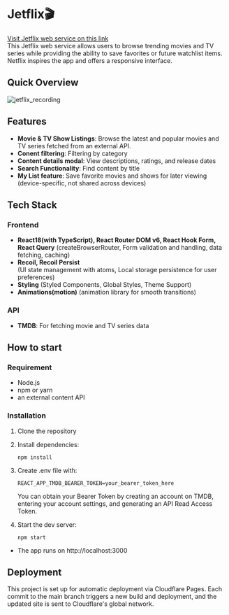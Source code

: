 # Jetflix🎬

[Visit Jetflix web service on this link](https://jetflix-react-ts.pages.dev)  
This Jetflix web service allows users to browse trending movies and TV series while providing the ability to save favorites or future watchlist items.  
Netflix inspires the app and offers a responsive interface.

## Quick Overview
![jetflix_recording](https://github.com/user-attachments/assets/fd3306aa-678a-4f51-9046-915ec913d853)


## Features

- **Movie & TV Show Listings**: Browse the latest and popular movies and TV series fetched from an external API.
- **Conent filtering**: Filtering by category
- **Content details modal**: View descriptions, ratings, and release dates
- **Search Functionality**: Find content by title
- **My List feature**: Save favorite movies and shows for later viewing  
  (device-specific, not shared across devices)

## Tech Stack

### Frontend

- **React18(with TypeScript), React Router DOM v6, React Hook Form, React Query** (createBrowserRouter, Form validation and handling, data fetching, caching)
- **Recoil, Recoil Persist**  
  (UI state management with atoms, Local storage persistence for user preferences)
- **Styling** (Styled Components, Global Styles, Theme Support)
- **Animations(motion)** (animation library for smooth transitions)

### API

- **TMDB**: For fetching movie and TV series data

## How to start

### Requirement

- Node.js
- npm or yarn
- an external content API

### Installation

1. Clone the repository
2. Install dependencies:
   ```
   npm install
   ```
3. Create .env file with:

   ```
   REACT_APP_TMDB_BEARER_TOKEN=your_bearer_token_here
   ```

   You can obtain your Bearer Token by creating an account on TMDB, entering your account settings, and generating an API Read Access Token.

4. Start the dev server:
   ```
   npm start
   ```

- The app runs on http://localhost:3000

## Deployment

This project is set up for automatic deployment via Cloudflare Pages. Each commit to the main branch triggers a new build and deployment, and the updated site is sent to Cloudflare's global network.
